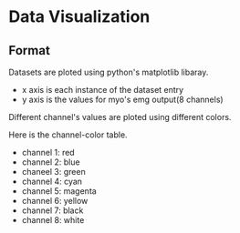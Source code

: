 # Data Visualization

## Format
Datasets are ploted using python's matplotlib libaray.
 - x axis is each instance of the dataset entry
 - y axis is the values for myo's emg output(8 channels)
 
 Different channel's values are ploted using different colors.
 
 Here is the channel-color table.
  - channel 1: red
  - channel 2: blue 
  - chaneel 3: green
  - channel 4: cyan
  - channel 5: magenta
  - channel 6: yellow
  - channel 7: black
  - channel 8: white
